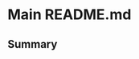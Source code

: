 # Main README.md


## Summary

[](MakeSummary)


[](@import>install.md)


[](@import>configuration.md)


[](@import>example.md:md)